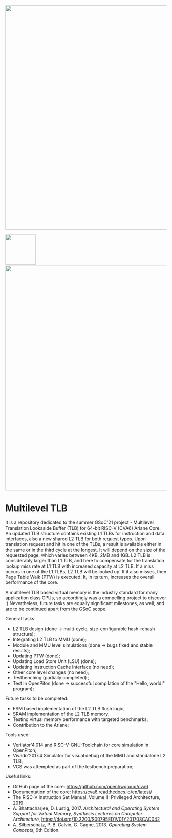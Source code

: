 
<img src="https://developers.google.com/open-source/gsoc/resources/downloads/GSoC-logo-horizontal.svg" width=700  />

<p float="left">
  <img src="https://www.fossi-foundation.org/assets/fossi_logo_large.png" width=95 /> 
  &nbsp;&nbsp;
  <img src="http://parallel.princeton.edu/openpiton/images/openpiton_ariane_logo.png" width=700/> 
</p>

# Multilevel TLB
It is a repository dedicated to the summer GSoC'21 project - Multilevel Translation Lookaside Buffer (TLB) for 64-bit RISC-V (CVA6) Ariane Core. An updated TLB structure contains existing L1 TLBs for instruction and data interfaces, also a new shared L2 TLB for both request types. Upon translation request and hit in one of the TLBs, a result is available either in the same or in the third cycle at the longest. It will depend on the size of the requested page, which varies between 4KB, 2MB and 1GB. L2 TLB is considerably larger than L1 TLB, and here to compensate for the translation lookup miss rate at L1 TLB with increased capacity at L2 TLB. If a miss occurs in one of the L1 TLBs, L2 TLB will be looked up. If it also misses, then Page Table Walk (PTW) is executed. It, in its turn, increases the overall performance of the core. 

A multilevel TLB based virtual memory is the industry standard for many application class CPUs, so accordingly was a compelling project to discover :) Nevertheless, future tasks are equally significant milestones, as well, and are to be continued apart from the GSoC scope.  <br />

General tasks:
*   L2 TLB design (done -> multi-cycle, size-configurable hash-rehash structure);
*   Integrating L2 TLB to MMU (done);
*   Module and MMU level simulations (done -> bugs fixed and stable results);
*   Updating PTW (done);
*   Updating Load Store Unit (LSU) (done);
*   Updating Instruction Cache Interface (no need);
*   Other core level changes (no need); 
*   Testbenching (partially completed) ;
*   Test in OpenPiton (done -> successful compilation of the "Hello, world!" program);

Future tasks to be completed:
*   FSM based implementation of the L2 TLB flush logic;
*   SRAM implementation of the L2 TLB memory;
*   Testing virtual memory performance with targeted benchmarks;
*   Contribution to the Ariane;

Tools used:
*   Verilator'4.014 and RISC-V-GNU-Toolchain for core simulation in OpenPiton;
*   Vivado'2017.4 Simulator for visual debug of the MMU and standalone L2 TLB;
*   VCS was attempted as part of the testbench preparation;

Useful links:
*   GitHub page of the core: https://github.com/openhwgroup/cva6
*   Documentation of the core: https://cva6.readthedocs.io/en/latest/
*   The RISC-V Instruction Set Manual, Volume II: Privileged Architecture, 2019
*   A. Bhattacharjee, D. Lustig, 2017. _Architectural and Operating System Support for Virtual Memory, Synthesis Lectures on Computer Architecture_, https://doi.org/10.2200/S00795ED1V01Y201708CAC042
*   A. Silberschatz, P. B. Galvin, G. Gagne, 2013. _Operating System Concepts_, 9th Edition.

